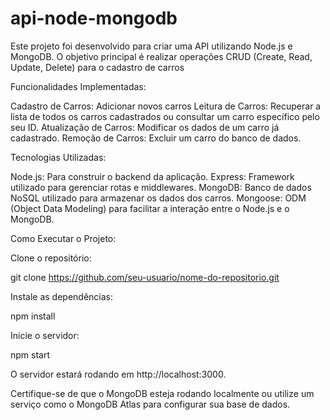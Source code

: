 # api-node-mongodb
Este projeto foi desenvolvido para criar uma API utilizando Node.js e MongoDB. O objetivo principal é realizar operações CRUD (Create, Read, Update, Delete) para o cadastro de carros

Funcionalidades Implementadas:

Cadastro de Carros: Adicionar novos carros
Leitura de Carros: Recuperar a lista de todos os carros cadastrados ou consultar um carro específico pelo seu ID.
Atualização de Carros: Modificar os dados de um carro já cadastrado.
Remoção de Carros: Excluir um carro do banco de dados.

Tecnologias Utilizadas:

Node.js: Para construir o backend da aplicação.
Express: Framework utilizado para gerenciar rotas e middlewares.
MongoDB: Banco de dados NoSQL utilizado para armazenar os dados dos carros.
Mongoose: ODM (Object Data Modeling) para facilitar a interação entre o Node.js e o MongoDB.

Como Executar o Projeto:

Clone o repositório:

git clone https://github.com/seu-usuario/nome-do-repositorio.git

Instale as dependências:

npm install

Inicie o servidor:

npm start

O servidor estará rodando em http://localhost:3000.

Certifique-se de que o MongoDB esteja rodando localmente ou utilize um serviço como o MongoDB Atlas para configurar sua base de dados.
